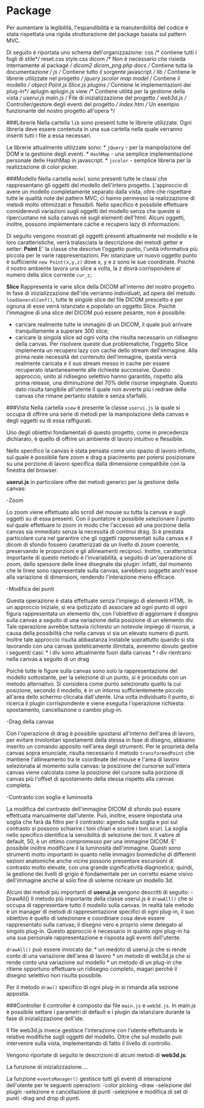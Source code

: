 Package
=======
Per aumentare la legibilità, l'espandibilità e la manutenibilità del codice è stata rispettata una rigida strutturazione del package basata sul pattern MVC.

Di seguito è riportata uno schema dell'organizzazione:
    css /* contiene tutti i fogli di stile*/
        reset.css
        style.css
    dicom /* Non è necessario che risieda internamente al package */
        dicom2
        dicom_png.php
    docs /* Contiene tutta la documentazione */
    js /* Contiene tutto il sorgente javascript */
        lib /* Contiene le librerie utilizzate nel progetto */
            jquery
            jscolor
            map
        model /* Contiene il modello */
            object
                Point.js
                Slice.js
        plugins /* Contiene le implementazioni dei plug-in*/
            aplugin
                aplugin.js
        view /* Contiene utilità per la gestione della vista */
            userui.js
        main.js /* File di inizializzazione del progetto */
        web3d.js /* Controller/gestore degli eventi del progetto */
    index.htm /* Un esempio funzionante del nostro progetto all'opera */


###Librerie
Nella cartella `lib` sono presenti tutte le librerie utilizzate. Ogni libreria deve essere contenuta in una sua cartella nella quale verranno inseriti tutti i file a essa necessari.

Le librerie attualmente utilizzate sono:
    * `jQuery` - per la manipolazione del DOM e la gestione degli eventi.
    * `HashMap` - una semplice implementazione personale delle HashMap in javascript.
    * `jscolor` - semplice libreria per la realizzazione di color picker.

###Modello
Nella cartella `model` sono presenti tutte le classi che rappresentano gli oggetti del modello dell'intero progetto.
L'approccio di avere un modello completamente separato dalla vista, oltre che rispettare tutte le qualità note del pattern MVC, ci hanno permesso la realizzazione di metodi molto ottimizzati e flessibili.
Nello specifico è possibile effettuare considerevoli variazioni sugli oggetti del modello senza che queste si ripercuotano né sulla canvas né sugli elementi dell'html.
Alcuni oggetti, inoltre, possono implementare cache e recupero lazy di informazioni.

Di seguito vengono mostrati gli oggetti presenti attualmente nel modello e le loro caratteristiche, verrà tralasciata la descrizione dei metodi getter e setter:
**Point**
E' la classe che descrive l'oggetto punto, l'unità informativa più piccola per le varie rappresentazioni.
Per istanziare un nuovo oggetto punto è sufficiente `new Point(x,y,z)` dove x, y e z sono le sue coordinate.
Poichè il nostro ambiente lavora una slice a volta, la z dovrà corrispondere al numero della slice corrente `cur_z`;

**Slice**
Rappresenta le varie slice della DICOM all'interno del nostro progetto.
In fase di inizializzazione dell'ide verranno individuati, ad opera del metodo `loadGeneralConf()`, tutte le singole slice del file DICOM prescelto e per ognuna di esse verrà istanziato e popolato un oggetto Slice.
Poichè l'immagine di una slice del DICOM può essere pesante, non è possibile:
* caricare realmente tutte le immagini di un DICOM, il quale può arrivare tranquillamente a superare 300 slice;
* caricare la singola slice ad ogni volta che risulta necessario un ridisegno della canvas.
Per risolvere queste due problematiche, l'oggetto Slice implementa un recupero lazy con cache dello stream dell'immagine.
Alla prima reale necessità del contenuto dell'immagine, questa verrà realmente caricata e il suo stream messo in cache per essere recuperato istantaneamente alle richieste successive.
Questo approccio, unito al ridisegno selettivo hanno garantito, rispetto alla prima release, una diminuzione del 70% delle risorse impegnate. Questo dato risulta tangibile all'utente il quale non avverte più i redraw della canvas che rimane pertanto stabile e senza sfarfallii.


###Vista
Nella cartella `view` è presente la classe `userui.js` la quale si occupa di offrire una serie di metodi per la manipolazione della canvas e degli oggetti su di essa raffigurati.

Uno degli obiettivi fondamentali di questo progetto, come in precedenza dichiarato, è quello di offrire un ambiente di lavoro intuitivo e flessibile.

Nello specifico la canvas è stata pensata come uno spazio di lavoro infinito, sul quale è possibile fare zoom e drag a piacimento per potersi posizionare su una porzione di lavoro specifica dalla dimensione compatibile con la finestra del browser.

**userui.js** in particolare offre dei metodi generici per la gestione della canvas:

  -Zoom

  Lo zoom viene effettuato allo scroll del mouse su tutta la canvas e sugli oggetti su di essa presenti.
  Con il puntatore è possibile selezionare il punto sul quale effettuare lo zoom in modo che l'accesso
  ad una porzione della canvas sia immediato senza la necessità di continui drag.
  Si è prestata particolare cura nel garantire che gli oggetti rappresentati sulla canvas e il dicom di sfondo
  fossero caratterizzati da un livello di zoom coerente, preservando le proporzioni e gli allineamenti reciproci.
  Inoltre, caratteristica importante di questo metodo è l'invariabilità, a seguito di un'operazione di zoom,
  dello spessore delle linee disegnate dai plugin: infatti, dal momento che le linee sono rappresentate sulla canvas,
  sarebbero soggette anch'esse alla variazione di dimensioni, rendendo l'interazione meno efficace.


  -Modifica dei punti

  Questa operazione è stata effettuate senza l'impiego di elementi HTML. In un approccio iniziale,
  si era ipotizzato di associare ad ogni punto di ogni figura rappresentata un elemento div,
  con l'obiettivo di aggiornare il disegno sulla canvas a seguito di una variazione della
  posizione di un elemento div.
  Tale operazione avrebbe tuttavia richiesto un notevole impiego di risorse, a causa della possibilità
  che nella canvas vi sia un elevato numero di punti.
  Inoltre tale approccio risulta abbastanza instabile soprattutto quando si sta lavorando con una
  canvas ipoteticamente illimitata, avremmo dovuto gestire i seguenti casi:
    * i div sono attualmente fuori dalla canvas
    * i div rientrano nella canvas a seguito di un drag

  Poichè tutte le figure sulla canvas sono solo la rappresentazione del modello sottostante, per la
  selezione di un punto, si è proceduto con un metodo alternativo. Si considera come punto selezionato
  quello la cui posizione, secondo il modello, è in un intorno sufficientemente piccolo all'area dello schermo
  cliccata dall'utente. Una volta individuato il punto, si ricerca il plugin corrispondente e viene eseguita
  l'operazione richiesta: spostamento, cancellazione o cambio plug-in.


  -Drag della canvas

  Con l'operazione di drag è possibile spostarsi all'interno dell'area di lavoro, per evitare involontari
  spostamenti della stessa in fase di disegno, abbiamo inserito un comando apposito nell'area degli strumenti.
  Per le proprietà della canvas sopra enunciate, risulta necessario il metodo `transformedPoint` che
  mantiene l'allineamento tra le coordinate del mouse e l'area di lavoro selezionata al momento sulla canvas:
  la posizione del cursorse sull'intera canvas viene calcolata come la posizione del cursore sulla porzione di
  canvas più l'offset di spostamento della stessa rispetto alla canvas completa.


  -Contrasto con soglia e luminosità

  La modifica del contrasto dell'immagine DICOM di sfondo può essere effettuata manualmente dall'utente.
  Può, inoltre, essere impostata una soglia che farà da filtro per il contrasto: agendo sulla soglia e
  poi sul contrasto si possono schiarire i toni chiari e scurire i toni scuri. La soglia nello specifico
  identifica la sensibilità di selezione dei toni.
  Il valore di default, 50, è un ottimo compromesso per una immagine DICOM.
  E' possibile inoltre modificare il la luminosità dell'immagine.
  Questi sono strumenti molto importanti in quanto nelle immagini biomediche di differenti sezioni anatomiche
  anche vicine possono presentare escursioni di contrasto molto elevate, con una grande significatività
  diagnostica; quindi, la gestione dei livelli di grigio è fondamentale per un corretto esame visivo dell'immagine
  anche al solo fine di volerne ricreare un modello 3d.

Alcuni dei metodi più importanti di **userui.js** vengono descritti di seguito:
  -DrawAll()
  Il metodo più importante della classe userui.js è `drawAll()` che si occupa di rappresentare tutto il modello
  sulla canvas.
  In realtà tale metodo è un manager di metodi di rappresentazione specifici di ogni plug-in, il suo obiettivo
  è quello di selezionare e coordinare cosa deve essere rappresentato sulla canvas; il disegno vero e proprio
  viene delegato al singolo plug-in.
  Questo approccio è necessario in quanto ogni plug-in ha una sua personale rappresentazione e risposta
  agli eventi dell'utente.

  `drawAll()` può essere invocato da:
    * un medoto di userui.js che si rende conto di una variazione dell'area di lavoro
    * un metodo di web3d.js che si rende conto una variazione sul modello
    * un metodo di un plug-in che ritiene opportuno effettuare un ridisegno completo, magari perchè il disegno
    selettivo non risulta possibile.

  Per il metodo `draw()` specifico di ogni plug-in si rimanda alla sezione apposita.

###Controller
Il controller è composto dai file `main.js` e `web3d.js`.
In main.js è possibile settare i parametri di default e i plugin da istanziare durante la fase di inizializzazione dell'ide.

Il file web3d.js invece gestisce l'interazione con l'utente effettuando le relative modifiche sugli oggetti del modello.
Oltre che sul modello può intervenire sulla vista, implementando di fatto il livello di controllo.


Vengono riportate di seguito le descrizioni di alcuni metodi di **web3d.js**:

La funzione di inizializzazione....

La funzione `eventsManager()` gestisce tutti gli eventi di interazione dell'utente per le seguenti operazioni:
 -color picking
 -draw
 -selezione del plugin
 -selezione e cancellazione di punti
 -selezione e modifica di set di punti
 -drag and drop di punti.








